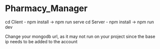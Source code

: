 # Pharmacy_Manager
cd Client - npm install -> npm run serve
cd Server - npm install -> npm run dev

Change your mongodb url, as it may not run on your project since the base ip needs to be added to the account
